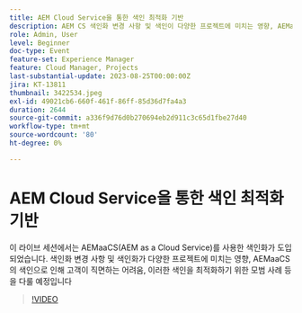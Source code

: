 ```yaml
---
title: AEM Cloud Service을 통한 색인 최적화 기반
description: AEM CS 색인화 변경 사항 및 색인이 다양한 프로젝트에 미치는 영향, AEMaaCS의 색인으로 인해 고객이 직면하는 어려움, 이러한 색인을 최적화하기 위한 모범 사례
role: Admin, User
level: Beginner
doc-type: Event
feature-set: Experience Manager
feature: Cloud Manager, Projects
last-substantial-update: 2023-08-25T00:00:00Z
jira: KT-13811
thumbnail: 3422534.jpeg
exl-id: 49021cb6-660f-461f-86ff-85d36d7fa4a3
duration: 2644
source-git-commit: a336f9d76d0b270694eb2d911c3c65d1fbe27d40
workflow-type: tm+mt
source-wordcount: '80'
ht-degree: 0%

---
```


# AEM Cloud Service을 통한 색인 최적화 기반

이 라이브 세션에서는 AEMaaCS(AEM as a Cloud Service)를 사용한 색인화가 도입되었습니다. 색인화 변경 사항 및 색인화가 다양한 프로젝트에 미치는 영향, AEMaaCS의 색인으로 인해 고객이 직면하는 어려움, 이러한 색인을 최적화하기 위한 모범 사례 등을 다룰 예정입니다

>[!VIDEO](https://video.tv.adobe.com/v/3422534/?learn=on)
